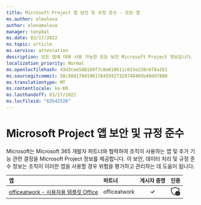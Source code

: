 ```yaml
---
title: Microsoft Project 앱 보안 및 규정 준수 - 모든 앱
ms.author: elmalova
author: elenamalova
manager: tonybal
ms.date: 03/17/2022
ms.topic: article
ms.service: attestation
description: 모든 앱에 대해 사용 가능한 모든 보안 Microsoft Project 정보입니다.
localization_priority: Normal
ms.openlocfilehash: 43d3cee5881b9f7c8e010611c015e228c6f8a2b1
ms.sourcegitcommit: 58c50d1704196178455927329748485b40dd7880
ms.translationtype: MT
ms.contentlocale: ko-KR
ms.lasthandoff: 03/17/2022
ms.locfileid: "63542526"
---
```

# <a name="microsoft-project-apps-security-and-compliance"></a>Microsoft Project 앱 보안 및 규정 준수

Microsoft는 Microsoft 365 개발자 파트너와 협력하여 조직이 사용하는 앱 및 추가 기능 관련 결정을 Microsoft Project 정보를 제공합니다. 이 보안, 데이터 처리 및 규정 준수 정보는 조직이 이러한 앱을 사용할 경우 위험을 평가하고 관리하는 데 도움이 됩니다.

| **앱** | **파트너** | **게시자 증명** | **인증** |
|:--------|:------------|:----------------------:|:-------------:|
| [officeatwork - 사용자용 템플릿 Office](./officeatwork-officeatworktemplate-chooser-for-office.md) | officeatwork | **✓** | <img alt="Certified application badge" src="../media/certified-badge.png" height="25" width="25" /> |

